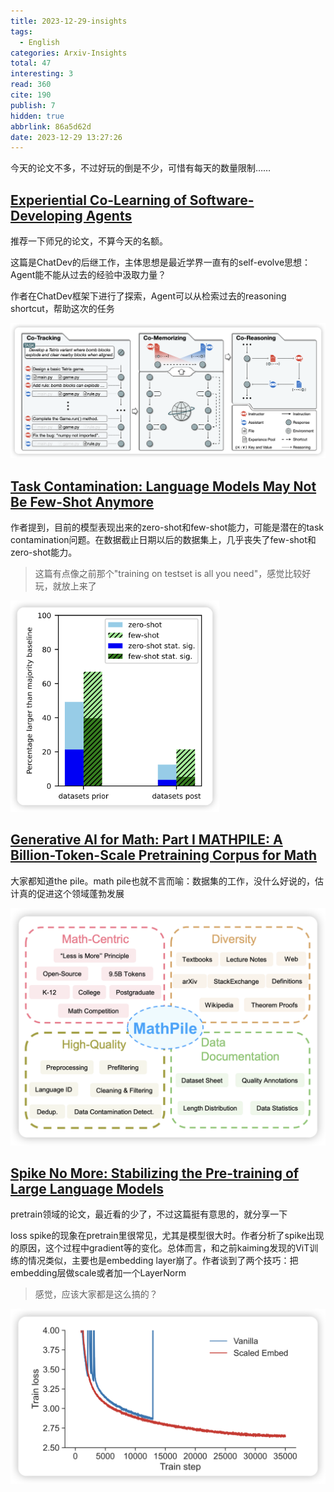 ```yaml
---
title: 2023-12-29-insights
tags:
  - English
categories: Arxiv-Insights
total: 47
interesting: 3
read: 360
cite: 190
publish: 7
hidden: true
abbrlink: 86a5d62d
date: 2023-12-29 13:27:26
---
```


今天的论文不多，不过好玩的倒是不少，可惜有每天的数量限制……



## [Experiential Co-Learning of Software-Developing Agents](https://arxiv.org/pdf/2312.17025.pdf)

推荐一下师兄的论文，不算今天的名额。

这篇是ChatDev的后继工作，主体思想是最近学界一直有的self-evolve思想：Agent能不能从过去的经验中汲取力量？

作者在ChatDev框架下进行了探索，Agent可以从检索过去的reasoning shortcut，帮助这次的任务

<img src="../../files/images/arxiv-insights/2023-12-25-12-29/co-evolve.png" style="zoom:50%;" >



## [Task Contamination: Language Models May Not Be Few-Shot Anymore](https://arxiv.org/pdf/2312.16337.pdf)

作者提到，目前的模型表现出来的zero-shot和few-shot能力，可能是潜在的task contamination问题。在数据截止日期以后的数据集上，几乎丧失了few-shot和zero-shot能力。

> 这篇有点像之前那个"training on testset is all you need"，感觉比较好玩，就放上来了

<img src="../../files/images/arxiv-insights/2023-12-25-12-29/task.png" style="zoom:33%;" >





## [Generative AI for Math: Part I MATHPILE: A Billion-Token-Scale Pretraining Corpus for Math](https://arxiv.org/pdf/2312.17120.pdf)
大家都知道the pile。math pile也就不言而喻：数据集的工作，没什么好说的，估计真的促进这个领域蓬勃发展

<img src="../../files/images/arxiv-insights/2023-12-25-12-29/math-pile.png">



## [Spike No More: Stabilizing the Pre-training of Large Language Models](https://arxiv.org/pdf/2312.16903.pdf)

pretrain领域的论文，最近看的少了，不过这篇挺有意思的，就分享一下

loss spike的现象在pretrain里很常见，尤其是模型很大时。作者分析了spike出现的原因，这个过程中gradient等的变化。总体而言，和之前kaiming发现的ViT训练的情况类似，主要也是embedding layer崩了。作者谈到了两个技巧：把embedding层做scale或者加一个LayerNorm

> 感觉，应该大家都是这么搞的？

<img src="../../files/images/arxiv-insights/2023-12-25-12-29/spike.png">
